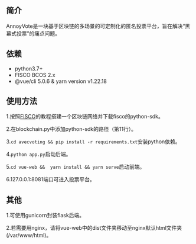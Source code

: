 ## 简介
AnnoyVote是一块基于区块链的多场景的可定制化的匿名投票平台，旨在解决“黑幕式投票”的痛点问题。

## 依赖
+ python3.7+
+ FISCO BCOS 2.x
+ @vue/cli 5.0.6 & yarn version v1.22.18

## 使用方法
1.按照[FISCO](https://fisco-bcos-documentation.readthedocs.io/zh_CN/latest/index.html)的教程搭建一个区块链网络并下载fisco的python-sdk。

2.在blockchain.py中添加python-sdk的路径（第11行）。

3.`cd avecvoting && pip install -r requirements.txt`安装python依赖。

4.`python app.py`启动后端。

5.`cd vue-web &&  yarn install && yarn serve`启动前端。

6.127.0.0.1:8081端口可进入投票平台。

## 其他
1.可使用gunicorn封装flask后端。

2.若需要用nginx，请将vue-web中的dist文件夹移动至nginx默认html文件夹(/var/www/html)。

